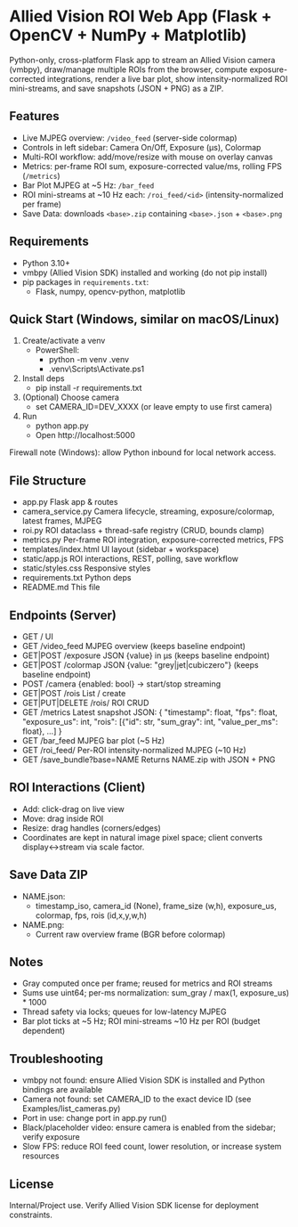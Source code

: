 # Allied Vision ROI Web App (Flask + OpenCV + NumPy + Matplotlib)

Python-only, cross-platform Flask app to stream an Allied Vision camera (vmbpy), draw/manage multiple ROIs from the browser, compute exposure-corrected integrations, render a live bar plot, show intensity-normalized ROI mini-streams, and save snapshots (JSON + PNG) as a ZIP.

## Features
- Live MJPEG overview: `/video_feed` (server-side colormap)
- Controls in left sidebar: Camera On/Off, Exposure (µs), Colormap
- Multi-ROI workflow: add/move/resize with mouse on overlay canvas
- Metrics: per-frame ROI sum, exposure-corrected value/ms, rolling FPS (`/metrics`)
- Bar Plot MJPEG at ~5 Hz: `/bar_feed`
- ROI mini-streams at ~10 Hz each: `/roi_feed/<id>` (intensity-normalized per frame)
- Save Data: downloads `<base>.zip` containing `<base>.json` + `<base>.png`

## Requirements
- Python 3.10+
- vmbpy (Allied Vision SDK) installed and working (do not pip install)
- pip packages in `requirements.txt`:
  - Flask, numpy, opencv-python, matplotlib

## Quick Start (Windows, similar on macOS/Linux)
1) Create/activate a venv
   - PowerShell:
     - python -m venv .venv
     - .venv\Scripts\Activate.ps1
2) Install deps
   - pip install -r requirements.txt
3) (Optional) Choose camera
   - set CAMERA_ID=DEV_XXXX (or leave empty to use first camera)
4) Run
   - python app.py
   - Open http://localhost:5000

Firewall note (Windows): allow Python inbound for local network access.

## File Structure
- app.py                      Flask app & routes
- camera_service.py           Camera lifecycle, streaming, exposure/colormap, latest frames, MJPEG
- roi.py                      ROI dataclass + thread-safe registry (CRUD, bounds clamp)
- metrics.py                  Per-frame ROI integration, exposure-corrected metrics, FPS
- templates/index.html        UI layout (sidebar + workspace)
- static/app.js               ROI interactions, REST, polling, save workflow
- static/styles.css           Responsive styles
- requirements.txt            Python deps
- README.md                   This file

## Endpoints (Server)
- GET /                       UI
- GET /video_feed             MJPEG overview (keeps baseline endpoint)
- GET|POST /exposure          JSON {value} in µs (keeps baseline endpoint)
- GET|POST /colormap          JSON {value: "grey|jet|cubiczero"} (keeps baseline endpoint)
- POST /camera                {enabled: bool} → start/stop streaming
- GET|POST /rois              List / create
- GET|PUT|DELETE /rois/<id>   ROI CRUD
- GET /metrics                Latest snapshot JSON:
  {
    "timestamp": float,
    "fps": float,
    "exposure_us": int,
    "rois": [{"id": str, "sum_gray": int, "value_per_ms": float}, ...]
  }
- GET /bar_feed               MJPEG bar plot (~5 Hz)
- GET /roi_feed/<id>         Per-ROI intensity-normalized MJPEG (~10 Hz)
- GET /save_bundle?base=NAME  Returns NAME.zip with JSON + PNG

## ROI Interactions (Client)
- Add: click-drag on live view
- Move: drag inside ROI
- Resize: drag handles (corners/edges)
- Coordinates are kept in natural image pixel space; client converts display↔stream via scale factor.

## Save Data ZIP
- NAME.json:
  - timestamp_iso, camera_id (None), frame_size (w,h), exposure_us, colormap, fps, rois (id,x,y,w,h)
- NAME.png:
  - Current raw overview frame (BGR before colormap)

## Notes
- Gray computed once per frame; reused for metrics and ROI streams
- Sums use uint64; per-ms normalization: sum_gray / max(1, exposure_us) * 1000
- Thread safety via locks; queues for low-latency MJPEG
- Bar plot ticks at ~5 Hz; ROI mini-streams ~10 Hz per ROI (budget dependent)

## Troubleshooting
- vmbpy not found: ensure Allied Vision SDK is installed and Python bindings are available
- Camera not found: set CAMERA_ID to the exact device ID (see Examples/list_cameras.py)
- Port in use: change port in app.py run()
- Black/placeholder video: ensure camera is enabled from the sidebar; verify exposure
- Slow FPS: reduce ROI feed count, lower resolution, or increase system resources

## License
Internal/Project use. Verify Allied Vision SDK license for deployment constraints.


